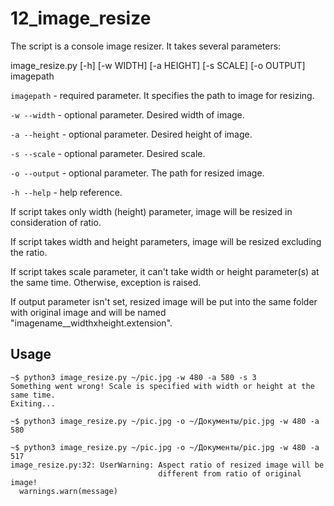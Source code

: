 12_image_resize
===================

The script is a console image resizer. It takes several parameters:

image_resize.py [-h] [-w WIDTH] [-a HEIGHT] [-s SCALE] [-o OUTPUT] imagepath

`imagepath`    -  required parameter. It specifies the path to image for resizing.

`-w --width`   -  optional parameter. Desired width of image.

`-a --height`  -  optional parameter. Desired height of image.

`-s --scale`   -  optional parameter. Desired scale.

`-o --output`  -  optional parameter. The path for resized image.

`-h --help`    -  help reference.

If script takes only width (height) parameter, image will be resized in consideration of ratio.

If script takes width and height parameters, image will be resized excluding the ratio. 

If script takes scale parameter, it can't take width or height parameter(s) at the same time. Otherwise, exception is raised.

If output parameter isn't set, resized image will be put into the same folder with original image and will be named "imagename__widthxheight.extension". 

Usage
-----

```
~$ python3 image_resize.py ~/pic.jpg -w 480 -a 580 -s 3
Something went wrong! Scale is specified with width or height at the same time.
Exiting...

~$ python3 image_resize.py ~/pic.jpg -o ~/Документы/pic.jpg -w 480 -a 580

~$ python3 image_resize.py ~/pic.jpg -o ~/Документы/pic.jpg -w 480 -a 517
image_resize.py:32: UserWarning: Aspect ratio of resized image will be
                                 different from ratio of original image!
  warnings.warn(message)
```
